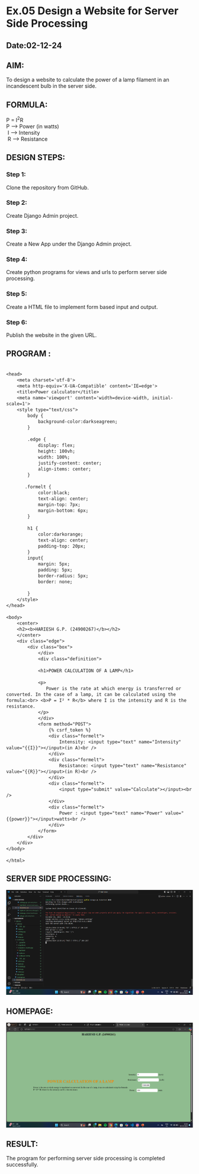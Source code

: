 # Ex.05 Design a Website for Server Side Processing
## Date:02-12-24

## AIM:
 To design a website to calculate the power of a lamp filament in an incandescent bulb in the server side. 


## FORMULA:
P = I<sup>2</sup>R
<br> P --> Power (in watts)
<br> I --> Intensity
<br> R --> Resistance

## DESIGN STEPS:

### Step 1:
Clone the repository from GitHub.

### Step 2:
Create Django Admin project.

### Step 3:
Create a New App under the Django Admin project.

### Step 4:
Create python programs for views and urls to perform server side processing.

### Step 5:
Create a HTML file to implement form based input and output.

### Step 6:
Publish the website in the given URL.

## PROGRAM :
```<html>

<head>
    <meta charset='utf-8'>
    <meta http-equiv='X-UA-Compatible' content='IE=edge'>
    <title>Power calculator</title>
    <meta name='viewport' content='width=device-width, initial-scale=1'>
    <style type="text/css">
        body {
            background-color:darkseagreen;
        }
        
        .edge {
            display: flex;
            height: 100vh;
            width: 100%;    
            justify-content: center;
            align-items: center;
        }

       .formelt {
            color:black;
            text-align: center;
            margin-top: 7px;
            margin-bottom: 6px;
        }

        h1 {
            color:darkorange;
            text-align: center;
            padding-top: 20px;
        }
        input{
            margin: 5px;
            padding: 5px;
            border-radius: 5px;
            border: none;

        }
    </style>
</head>

<body>
    <center>
    <h2><b>HARIESH G.P. (24900267)</b></h2>
    </center>
    <div class="edge">
        <div class="box">
            </div>
            <div class="definition">

            <h1>POWER CALCULATION OF A LAMP</h1>
            
            <p>
               Power is the rate at which energy is transferred or converted. In the case of a lamp, it can be calculated using the formula:<br> <b>P = I² * R</b> where I is the intensity and R is the resistance.
            </p>
            </div>
            <form method="POST">
                {% csrf_token %}
                <div class="formelt">
                    Intensity: <input type="text" name="Intensity" value="{{I}}"></input>(in A)<br />
                </div>
                <div class="formelt">
                    Resistance: <input type="text" name="Resistance" value="{{R}}"></input>(in R)<br />
                </div>
                <div class="formelt">
                    <input type="submit" value="Calculate"></input><br />
                </div>
                <div class="formelt">
                    Power : <input type="text" name="Power" value="{{power}}"></input>watts<br />
                </div>
            </form>
        </div>
    </div>
</body>

</html>
```
            
        

     
   
            
            
                

## SERVER SIDE PROCESSING:

![alt text](<Screenshot 2024-12-02 223639.png>)
## HOMEPAGE:
![alt text](<Screenshot 2024-12-02 223624.png>)

## RESULT:
The program for performing server side processing is completed successfully.
